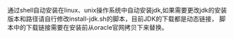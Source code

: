 通过shell自动安装在linux、unix操作系统中自动安装jdk,如果需要更改jdk的安装版本和路径请自行修改install-jdk.sh的脚本，目前JDK的下载都是动态链接，
脚本中的下载链接需要在安装前从oracle官网拷贝下来替换。

